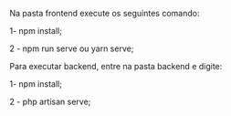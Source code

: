 Na pasta frontend execute os seguintes comando:

1- npm install;

2 - npm run serve ou yarn serve;

Para executar backend, entre na pasta backend e digite:

1- npm install;

2 - php artisan serve;